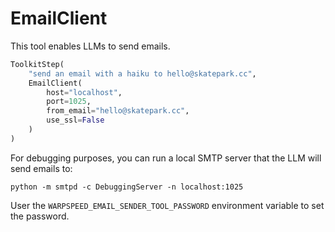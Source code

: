 # EmailClient

This tool enables LLMs to send emails.

```python
ToolkitStep(
    "send an email with a haiku to hello@skatepark.cc",
    EmailClient(
        host="localhost",
        port=1025,
        from_email="hello@skatepark.cc",
        use_ssl=False
    )
)
```

For debugging purposes, you can run a local SMTP server that the LLM will send emails to:

```shell
python -m smtpd -c DebuggingServer -n localhost:1025
```

User the `WARPSPEED_EMAIL_SENDER_TOOL_PASSWORD` environment variable to set the password.